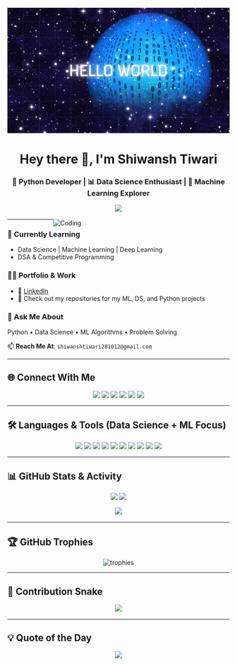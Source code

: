 ![Header](https://github.com/Shiwansh2601/Shiwansh2601/blob/main/Github%20logo.png)

<h1 align="center">Hey there 👋, I'm Shiwansh Tiwari</h1>
<h3 align="center">
🚀 Python Developer | 📊 Data Science Enthusiast | 🤖 Machine Learning Explorer  
</h3>

<p align="center">
<img src="https://readme-typing-svg.herokuapp.com?color=%2336BCF7&size=24&center=true&vCenter=true&width=600&lines=Data+Science+%7C+Machine+Learning+%7C+Python;Always+Learning+New+Things;DSA+Enthusiast+%26+Problem+Solver">
</p>

<img align="right" alt="Coding" width="400" src="https://media.giphy.com/media/qgQUggAC3Pfv687qPC/giphy.gif">

---

### 🌱 **Currently Learning**
- Data Science | Machine Learning | Deep Learning  
- DSA & Competitive Programming  

### 👨‍💻 **Portfolio & Work**
- 🔗 [LinkedIn](https://www.linkedin.com/in/shiwansh-tiwari-8929482a6)  
- 📂 Check out my repositories for my ML, DS, and Python projects  

### 💬 **Ask Me About**
Python • Data Science • ML Algorithms • Problem Solving  

📫 **Reach Me At**: `shiwanshtiwari281012@gmail.com`

---

## 🌐 Connect With Me
<p align="center">
<a href="https://twitter.com/shiwanshti75232"><img src="https://img.shields.io/badge/Twitter-1DA1F2.svg?&style=for-the-badge&logo=twitter&logoColor=white"></a>
<a href="https://www.linkedin.com/in/shiwansh-tiwari-8929482a6"><img src="https://img.shields.io/badge/LinkedIn-0A66C2.svg?&style=for-the-badge&logo=linkedin&logoColor=white"></a>
<a href="https://instagram.com/shiwansh_tiwari_360"><img src="https://img.shields.io/badge/Instagram-E4405F.svg?&style=for-the-badge&logo=instagram&logoColor=white"></a>
<a href="https://www.hackerrank.com/shiwansh1432"><img src="https://img.shields.io/badge/HackerRank-2EC866.svg?&style=for-the-badge&logo=hackerrank&logoColor=white"></a>
<a href="https://leetcode.com/shiwansh_tiwari123"><img src="https://img.shields.io/badge/LeetCode-FFA116.svg?&style=for-the-badge&logo=leetcode&logoColor=black"></a>
<a href="https://auth.geeksforgeeks.org/user/shiwanshtiwnij9"><img src="https://img.shields.io/badge/GeeksforGeeks-0F9D58.svg?&style=for-the-badge&logo=geeksforgeeks&logoColor=white"></a>
</p>

---

## 🛠 Languages & Tools (Data Science + ML Focus)
<p align="center">
<img src="https://img.shields.io/badge/Python-3776AB.svg?&style=for-the-badge&logo=python&logoColor=white">
<img src="https://img.shields.io/badge/Java-007396.svg?&style=for-the-badge&logo=java&logoColor=white">
<img src="https://img.shields.io/badge/NumPy-013243.svg?&style=for-the-badge&logo=numpy&logoColor=white">
<img src="https://img.shields.io/badge/Pandas-150458.svg?&style=for-the-badge&logo=pandas&logoColor=white">
<img src="https://img.shields.io/badge/ScikitLearn-F7931E.svg?&style=for-the-badge&logo=scikitlearn&logoColor=white">
<img src="https://img.shields.io/badge/TensorFlow-FF6F00.svg?&style=for-the-badge&logo=tensorflow&logoColor=white">
<img src="https://img.shields.io/badge/PyTorch-EE4C2C.svg?&style=for-the-badge&logo=pytorch&logoColor=white">
<img src="https://img.shields.io/badge/Matplotlib-11557C.svg?&style=for-the-badge&logo=matplotlib&logoColor=white">
<img src="https://img.shields.io/badge/Seaborn-4EABD1.svg?&style=for-the-badge&logo=python&logoColor=white">
<img src="https://img.shields.io/badge/Jupyter-F37626.svg?&style=for-the-badge&logo=jupyter&logoColor=white">
</p>

---

## 📊 GitHub Stats & Activity
<p align="center">
<img src="https://github-readme-stats.vercel.app/api?username=shiwansh2601&show_icons=true&theme=tokyonight" height="165">
<img src="https://github-readme-stats.vercel.app/api/top-langs/?username=shiwansh2601&layout=compact&theme=tokyonight" height="165">
</p>

<p align="center">
<img src="https://github-readme-streak-stats.herokuapp.com/?user=shiwansh2601&theme=tokyonight" height="165">
</p>

---

## 🏆 GitHub Trophies
<p align="center">
<img src="https://github-profile-trophy.vercel.app/?username=shiwansh2601&theme=radical&margin-w=15&margin-h=15&column=7" alt="trophies" />
</p>

---

## 🐍 Contribution Snake
<p align="center">
<img src="https://github.com/Shiwansh2601/Shiwansh2601/blob/output/github-contribution-grid-snake.svg">
</p>

---

## 💡 Quote of the Day
<p align="center">
<img src="https://quotes-github-readme.vercel.app/api?type=horizontal&theme=radical">
</p>
